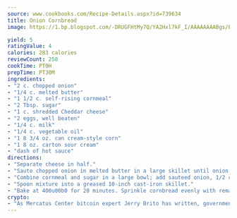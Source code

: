 ```yaml
---
source: www.cookbooks.com/Recipe-Details.aspx?id=739634
title: Onion Cornbread
image: https://1.bp.blogspot.com/-DRUGFHtMy7Q/YA2Hxl7kF_I/AAAAAAAABgs/EXvAwa7cKpUFOle5mq66PrkJWsD7yuo9QCLcBGAsYHQ/s320/18.png

yield: 5
ratingValue: 4
calories: 283 calories
reviewCount: 250
cookTime: PT0H
prepTime: PT30M
ingredients:
- "2 c. chopped onion"
- "1/4 c. melted butter"
- "1 1/2 c. self-rising cornmeal"
- "2 Tbsp. sugar"
- "1 c. shredded Cheddar cheese"
- "2 eggs, well beaten"
- "1/4 c. milk"
- "1/4 c. vegetable oil"
- "1 8 3/4 oz. can cream-style corn"
- "1 8 oz. carton sour cream"
- "dash of hot sauce"
directions:
- "Separate cheese in half."
- "Saute chopped onion in melted butter in a large skillet until onion is tender; set aside."
- "Combine cornmeal and sugar in a large bowl; add sauteed onion, 1/2 cup of cheese, beaten eggs, milk, oil, sour cream, corn and hot sauce. Stir until ingredients are moistened."
- "Spoon mixture into a greased 10-inch cast-iron skillet."
- "Bake at 400u00b0 for 20 minutes. Sprinkle cornbread evenly with remaining Cheddar cheese and bake an additional 5 minutes."
crypto:
- "As Mercatus Center bitcoin expert Jerry Brito has written, government regulation can either be ham-fisted or light to the touch."
---
```


